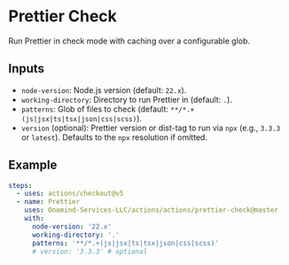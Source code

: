 # Prettier Check

Run Prettier in check mode with caching over a configurable glob.

## Inputs

- `node-version`: Node.js version (default: `22.x`).
- `working-directory`: Directory to run Prettier in (default: `.`).
- `patterns`: Glob of files to check (default: `**/*.+(js|jsx|ts|tsx|json|css|scss)`).
- `version` (optional): Prettier version or dist-tag to run via `npx` (e.g., `3.3.3` or `latest`). Defaults to the `npx` resolution if omitted.

## Example

```yaml
steps:
  - uses: actions/checkout@v5
  - name: Prettier
    uses: Onemind-Services-LLC/actions/actions/prettier-check@master
    with:
      node-version: '22.x'
      working-directory: '.'
      patterns: '**/*.+(js|jsx|ts|tsx|json|css|scss)'
      # version: '3.3.3' # optional
```
